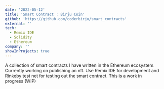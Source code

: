 ```yaml
---
date: '2022-05-12'
title: 'Smart Contract : Birju Coin'
github: 'https://github.com/coderbirju/smart_contracts'
external: ''
tech:
  - Remix IDE
  - Solidity
  - Ethereum
company: ''
showInProjects: true
---
```


A collection of smart contracts I have written in the Ethereum ecosystem. Currently working on publishing an nft. Use Remix IDE for development and Rinkeby test net for testing out the smart contract. This is a work in progress (WIP)
